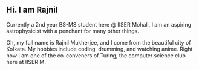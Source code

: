 ## Hi. I am Rajnil

Currently a 2nd year BS-MS student here @ IISER Mohali, I am an aspiring astrophysicist with a penchant for many other things. 

Oh, my full name is Rajnil Mukherjee, and I come from the beautiful city of Kolkata. My hobbies include coding, drumming, and watching anime. Right now I am one of the co-conveners of Turing, the computer science club here at IISER M. 